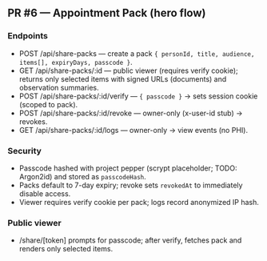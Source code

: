 ## PR #6 — Appointment Pack (hero flow)

### Endpoints
- POST /api/share-packs — create a pack `{ personId, title, audience, items[], expiryDays, passcode }`.
- GET /api/share-packs/:id — public viewer (requires verify cookie); returns only selected items with signed URLs (documents) and observation summaries.
- POST /api/share-packs/:id/verify — `{ passcode }` → sets session cookie (scoped to pack).
- POST /api/share-packs/:id/revoke — owner-only (x-user-id stub) → revokes.
- GET /api/share-packs/:id/logs — owner-only → view events (no PHI).

### Security
- Passcode hashed with project pepper (scrypt placeholder; TODO: Argon2id) and stored as `passcodeHash`.
- Packs default to 7-day expiry; revoke sets `revokedAt` to immediately disable access.
- Viewer requires verify cookie per pack; logs record anonymized IP hash.

### Public viewer
- /share/[token] prompts for passcode; after verify, fetches pack and renders only selected items.

